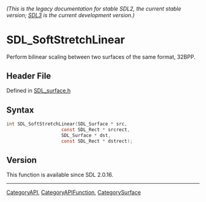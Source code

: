 ###### (This is the legacy documentation for stable SDL2, the current stable version; [SDL3](https://wiki.libsdl.org/SDL3/) is the current development version.)
# SDL_SoftStretchLinear

Perform bilinear scaling between two surfaces of the same format, 32BPP.

## Header File

Defined in [SDL_surface.h](https://github.com/libsdl-org/SDL/blob/SDL2/include/SDL_surface.h)

## Syntax

```c
int SDL_SoftStretchLinear(SDL_Surface * src,
                    const SDL_Rect * srcrect,
                    SDL_Surface * dst,
                    const SDL_Rect * dstrect);
```

## Version

This function is available since SDL 2.0.16.

----
[CategoryAPI](CategoryAPI), [CategoryAPIFunction](CategoryAPIFunction), [CategorySurface](CategorySurface)

